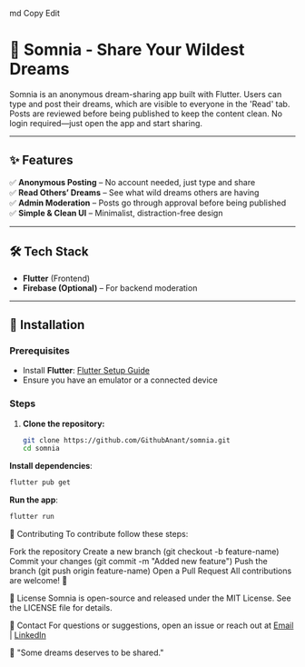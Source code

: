 md
Copy
Edit
# 🌙 Somnia - Share Your Wildest Dreams  

Somnia is an anonymous dream-sharing app built with Flutter. Users can type and post their dreams, which are visible to everyone in the 'Read' tab. Posts are reviewed before being published to keep the content clean. No login required—just open the app and start sharing.  

---

## ✨ Features  
✅ **Anonymous Posting** – No account needed, just type and share  
✅ **Read Others’ Dreams** – See what wild dreams others are having  
✅ **Admin Moderation** – Posts go through approval before being published  
✅ **Simple & Clean UI** – Minimalist, distraction-free design  

---

## 🛠️ Tech Stack  
- **Flutter** (Frontend)  
- **Firebase (Optional)** – For backend moderation  

---

## 🚀 Installation  

### **Prerequisites**  
- Install **Flutter**: [Flutter Setup Guide](https://flutter.dev/docs/get-started/install)  
- Ensure you have an emulator or a connected device  

### **Steps**  
1. **Clone the repository:**  
   ```sh
   git clone https://github.com/GithubAnant/somnia.git
   cd somnia
**Install dependencies**:
```sh
flutter pub get
```

**Run the app**:
```sh
flutter run
```

🤝 Contributing
To contribute follow these steps:

Fork the repository
Create a new branch (git checkout -b feature-name)
Commit your changes (git commit -m "Added new feature")
Push the branch (git push origin feature-name)
Open a Pull Request
All contributions are welcome! 🚀

📜 License
Somnia is open-source and released under the MIT License. See the LICENSE file for details.

📧 Contact
For questions or suggestions, open an issue or reach out at [Email](anantsinghal444@gmail.com) | [LinkedIn](https://www.linkedin.com/in/anant-singhal-linkdn/)

💭 "Some dreams deserves to be shared."


